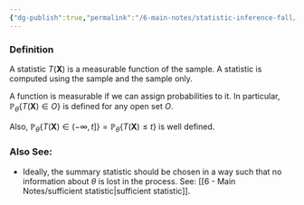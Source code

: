 ```yaml
---
{"dg-publish":true,"permalink":"/6-main-notes/statistic-inference-fall/","tags":["inference","info"]}
---
```


### Definition

A statistic $T(\mathbf{X})$ is a measurable function of the sample. A statistic is computed using the sample and the sample only.

A function is measurable if we can assign probabilities to it. In particular, $\mathbb{P}_{\theta}\{ T(\mathbf{X}) \in O \}$ is defined for any open set $O$.

Also, $\mathbb{P}_{\theta}\{ T(\mathbf{X}) \in (-\infty,t] \} = \mathbb{P}_{\theta}\{ T(\mathbf{X}) \leq t \}$ is well defined. 

### Also See:
+ Ideally, the summary statistic should be chosen in a way such that no information about $\theta$ is lost in the process. See: [[6 - Main Notes/sufficient statistic\|sufficient statistic]].